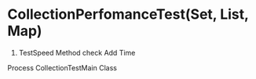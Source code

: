 # CollectionPerfomanceTest(Set, List, Map)

1. TestSpeed Method 
  check Add Time 
  
Process CollectionTestMain Class
